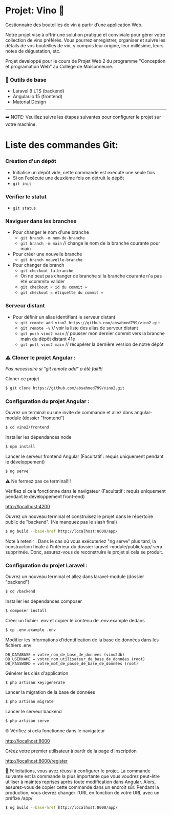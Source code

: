 # Projet: Vino 🍷

Gestionnaire des bouteilles de vin à partir d’une application Web.

Notre projet vise à offrir une solution pratique et conviviale pour gérer votre collection de vins préférés. Vous pourrez enregistrer, organiser et suivre les détails de vos bouteilles de vin, y compris leur origine, leur millésime, leurs notes de dégustation, etc. 

Projet developpé pour le cours de Projet Web 2 du programme "Conception et programation Web" au Collége de Maisonneuve.

### 🔧 Outils de base

 * Laravel 9 LTS (backend)
 * Angular.io 15 (frontend)
 * Material Design

---

➡️ NOTE: Veuillez suivre les étapes suivantes pour configurer le projet sur votre machine.

# Liste des commandes Git:

### Création d'un dépôt
- Initialise un dépôt vide, cette commande est exécuté une seule fois
- Si on l'exécute une deuxième fois on détruit le dépôt
- `git init`

### Vérifier le statut 
- `git status`

### Naviguer dans les branches
- Pour changer le nom d'une branche
    - `git branch -m nom-de-branche`
    - `git branch -m main`  // change le nom de la branche courante pour main
- Pour créer une nouvelle branche
    - `git branch nouvelle-branche`
- Pour changer de branch 
    - `git checkout la-branche`
    - On ne peut pas changer de branche si la branche courante n'a pas été «commit» valider 
    - `git checkout « id du commit »`
    - `git checkout « étiquette du commit »`   

### Serveur distant
- Pour définir un alias identifiant le serveur distant
    - `git remote add vino2 https://github.com/absahmed799/vino2.git`
    - `git remote -v` // voir la liste des alias de serveur distant
    - `git push vino2 main` // pousser mon dernier commit vers la branche main du dépôt distant 41e
    - `git pull vino2 main` // récupérer la dernière version de notre dépôt

### ⚠️ Cloner le projet Angular :
*Pas necessaire si "git remote add" a été fait!!!*

Cloner ce projet
```sh
$ git clone https://github.com/absahmed799/vino2.git
```
 
### Configuration du projet Angular :
Ouvrez un terminal ou une invite de commande et allez dans angular-module (dossier "frontend")
```sh
$ cd vino2/frontend
```

Installer les dépendances node
```sh
$ npm install
```

Lancer le serveur frontend Angular (Facultatif : requis uniquement pendant le développement)
```sh
$ ng serve
```
⚠️ Ne fermez pas ce terminal!!!

Vérifiez si cela fonctionne dans le navigateur (Facultatif : requis uniquement pendant le développement front-end)

[http://localhost:4200](http://localhost:4200/)



Ouvrez un nouveau terminal et construisez le projet dans le répertoire public de "backend". (Ne manquez pas le slash final)
```sh
$ ng build --base-href http://localhost:8000/app/
```
Note à retenir : Dans le cas où vous exécuteriez "ng serve" plus tard, la construction finale à l'intérieur du dossier laravel-module/public/app/ sera supprimée. Donc, assurez-vous de reconstruire le projet si cela se produit.


### Configuration du projet Laravel :

Ouvrez un nouveau terminal et allez dans laravel-module (dossier "backend")
```sh
$ cd /backend
```

Installer les dépendances composer
```sh
$ composer install
```

Créer un fichier .env et copier le contenu de .env.example dedans
```sh
$ cp .env.example .env
```


Modifier les informations d'identification de la base de données dans les fichiers .env
```
DB_DATABASE = votre_nom_de_base_de_données (vino2db)
DB_USERNAME = votre_nom_utilisateur_de_base_de_données (root)
DB_PASSWORD = votre_mot_de_passe_de_base_de_données (root)
```

Générer les clés d'application
```sh
$ php artisan key:generate
```

Lancer la migration de la base de données
```sh
$ php artisan migrate
```

Lancer le serveur backend
```sh
$ php artisan serve
```


🌐 Vérifiez si cela fonctionne dans le navigateur

[http://localhost:8000](http://localhost:8000/)


Créez votre premier utilisateur à partir de la page d'inscription

[http://localhost:8000/register](http://localhost:8000/register)


🎉 Félicitations, vous avez réussi à configurer le projet. La commande suivante est la commande la plus importante que vous voudrez peut-être utiliser à maintes reprises après toute modification dans Angular.
Alors, assurez-vous de copier cette commande dans un endroit sûr.
Pendant la production, vous devrez changer l'URL en fonction de votre URL avec un préfixe /app/
```sh
$ ng build --base-href http://localhost:8000/app/
```

